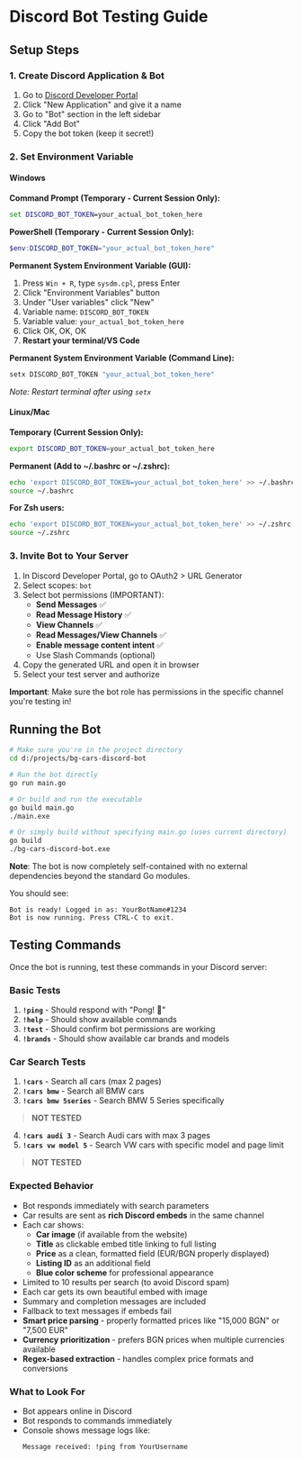 # Discord Bot Testing Guide

## Setup Steps

### 1. Create Discord Application & Bot
1. Go to [Discord Developer Portal](https://discord.com/developers/applications)
2. Click "New Application" and give it a name
3. Go to "Bot" section in the left sidebar
4. Click "Add Bot"
5. Copy the bot token (keep it secret!)

### 2. Set Environment Variable

#### Windows

**Command Prompt (Temporary - Current Session Only):**
```cmd
set DISCORD_BOT_TOKEN=your_actual_bot_token_here
```

**PowerShell (Temporary - Current Session Only):**
```powershell
$env:DISCORD_BOT_TOKEN="your_actual_bot_token_here"
```

**Permanent System Environment Variable (GUI):**
1. Press `Win + R`, type `sysdm.cpl`, press Enter
2. Click "Environment Variables" button
3. Under "User variables" click "New"
4. Variable name: `DISCORD_BOT_TOKEN`
5. Variable value: `your_actual_bot_token_here`
6. Click OK, OK, OK
7. **Restart your terminal/VS Code**

**Permanent System Environment Variable (Command Line):**
```cmd
setx DISCORD_BOT_TOKEN "your_actual_bot_token_here"
```
*Note: Restart terminal after using `setx`*

#### Linux/Mac

**Temporary (Current Session Only):**
```bash
export DISCORD_BOT_TOKEN=your_actual_bot_token_here
```

**Permanent (Add to ~/.bashrc or ~/.zshrc):**
```bash
echo 'export DISCORD_BOT_TOKEN=your_actual_bot_token_here' >> ~/.bashrc
source ~/.bashrc
```

**For Zsh users:**
```bash
echo 'export DISCORD_BOT_TOKEN=your_actual_bot_token_here' >> ~/.zshrc
source ~/.zshrc
```

### 3. Invite Bot to Your Server
1. In Discord Developer Portal, go to OAuth2 > URL Generator
2. Select scopes: `bot`
3. Select bot permissions (IMPORTANT):
   - **Send Messages** ✅
   - **Read Message History** ✅
   - **View Channels** ✅
   - **Read Messages/View Channels** ✅
   - **Enable message content intent** ✅
   - Use Slash Commands (optional)
4. Copy the generated URL and open it in browser
5. Select your test server and authorize

**Important**: Make sure the bot role has permissions in the specific channel you're testing in!

## Running the Bot

```bash
# Make sure you're in the project directory
cd d:/projects/bg-cars-discord-bot

# Run the bot directly
go run main.go

# Or build and run the executable
go build main.go
./main.exe

# Or simply build without specifying main.go (uses current directory)
go build
./bg-cars-discord-bot.exe
```

**Note**: The bot is now completely self-contained with no external dependencies beyond the standard Go modules.

You should see:
```
Bot is ready! Logged in as: YourBotName#1234
Bot is now running. Press CTRL-C to exit.
```

## Testing Commands

Once the bot is running, test these commands in your Discord server:

### Basic Tests
1. **`!ping`** - Should respond with "Pong! 🏓"
2. **`!help`** - Should show available commands
3. **`!test`** - Should confirm bot permissions are working
4. **`!brands`** - Should show available car brands and models

### Car Search Tests
1. **`!cars`** - Search all cars (max 2 pages)
2. **`!cars bmw`** - Search all BMW cars
3. **`!cars bmw 5series`** - Search BMW 5 Series specifically
>**NOT TESTED**
4. **`!cars audi 3`** - Search Audi cars with max 3 pages
5. **`!cars vw model 5`** - Search VW cars with specific model and page limit
>**NOT TESTED**
### Expected Behavior
- Bot responds immediately with search parameters
- Car results are sent as **rich Discord embeds** in the same channel
- Each car shows:
  - **Car image** (if available from the website)
  - **Title** as clickable embed title linking to full listing
  - **Price** as a clean, formatted field (EUR/BGN properly displayed)
  - **Listing ID** as an additional field
  - **Blue color scheme** for professional appearance
- Limited to 10 results per search (to avoid Discord spam)
- Each car gets its own beautiful embed with image
- Summary and completion messages are included
- Fallback to text messages if embeds fail
- **Smart price parsing** - properly formatted prices like "15,000 BGN" or "7,500 EUR"
- **Currency prioritization** - prefers BGN prices when multiple currencies available
- **Regex-based extraction** - handles complex price formats and conversions

### What to Look For
- Bot appears online in Discord
- Bot responds to commands immediately
- Console shows message logs like:
  ```
  Message received: !ping from YourUsername
  ```